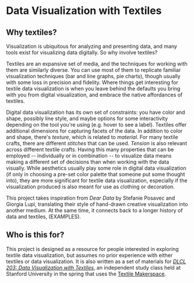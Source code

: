 # Data Visualization with Textiles

## Why textiles?

Visualization is ubiquitous for analyzing and presenting data, and many tools exist for visualizing data digitally. So why involve textiles?

Textiles are an expansive set of media, and the techniques for working with them are similarly diverse. You can use most of them to replicate familiar visualization techniques (bar and line graphs, pie charts), though usually with some loss in precision and fidelity. Where things get interesting for textile data visualization is when you leave behind the defaults you bring with you from digital visualization, and embrace the native affordances of textiles.

Digital data visualization has its own set of constraints: you have color and shape, possibly line style, and maybe options for some interactivity depending on the tool you're using (e.g. hover to see a label). Textiles offer additional dimensions for capturing facets of the data. In addition to color and shape, there's _texture_, which is related to _material_. For many textile crafts, there are different _stitches_ that can be used. _Tension_ is also relevant across different textile crafts. Having this many properties that can be employed -- individually or in combination -- to visualize data means making a different set of decisions than when working with the data visually. While aesthetics usually play some role in digital data visualization (if only in choosing a pre-set color palette that someone put some thought into), they are more significant for textile data visualization, especially if the visualization produced is also meant for use as clothing or decoration.

This project takes inspiration from _Dear Data_ by Stefanie Posavec and Giorgia Lupi, translating their style of hand-drawn creative visualization into another medium. At the same time, it connects back to a longer history of data and textiles, (EXAMPLES).

## Who is this for?

This project is designed as a resource for people interested in exploring textile data visualization, but assumes no prior experience with either textiles or data visualization. It is also written as a set of materials for _[DLCL 203: Data Visualization with Textiles](dlcl203.md)_, an independent study class held at Stanford University in the spring that uses the [Textile Makerspace](https://textilemakerspace.stanford.edu).
